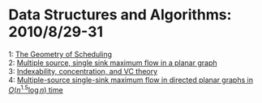 # Data Structures and Algorithms: 2010/8/29-31  
1: [The Geometry of Scheduling](https://doi.org/10.48550/arXiv.1008.4889)  
2: [Multiple source, single sink maximum flow in a planar graph](https://doi.org/10.48550/arXiv.1008.4966)  
3: [Indexability, concentration, and VC theory](https://doi.org/10.48550/arXiv.1008.5105)  
4: [Multiple-source single-sink maximum flow in directed planar graphs in  $O(n^{1.5} \log n)$ time](https://doi.org/10.48550/arXiv.1008.5332)  